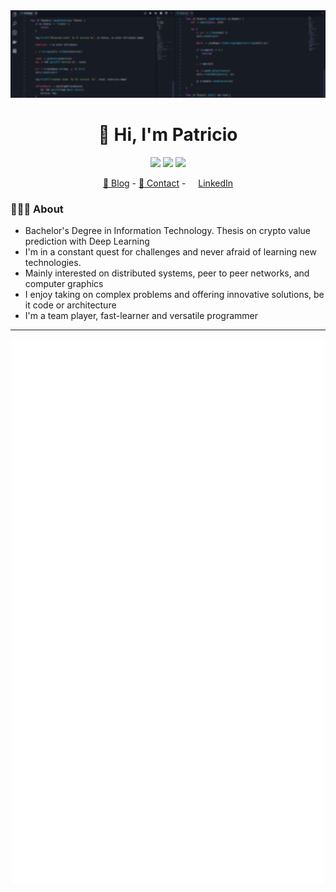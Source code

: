 <div align="center">
<img height="140" src="images/background-blur.jpg" />
</div>

<h1 align="center">👋 Hi, I'm Patricio</h1>

<p align="center">
  <img src="https://img.shields.io/badge/rust-%23000000.svg?style=for-the-badge&logo=rust&logoColor=white" />
  <img src="https://img.shields.io/badge/go-%2300ADD8.svg?style=for-the-badge&logo=go&logoColor=white" />
  <img src="https://img.shields.io/badge/c++-%2300599C.svg?style=for-the-badge&logo=c%2B%2B&logoColor=white" />
</p>
<div align="center">
  <a href="https://notquine.dev">📖 Blog</a> - <a href="mailto:hi@patricionapoli.dev">📧 Contact</a> - 
  <img height="12" width="12" src="https://cdn.simpleicons.org/linkedin" /> <a href="https://linkedin.com/in/patricionapoli"> LinkedIn</a>
</div>

<h3> 🧔🏻‍♂️ About </h3>

- Bachelor's Degree in Information Technology. Thesis on crypto value prediction with Deep Learning
- I'm in a constant quest for challenges and never afraid of learning new technologies.
- Mainly interested on distributed systems, peer to peer networks, and computer graphics 
- I enjoy taking on complex problems and offering innovative solutions, be it code or architecture
- I'm a team player, fast-learner and versatile programmer

<hr/>

<p align="center">
<img src="/github-metrics.svg" alt="Metrics" width="500">
</p>
